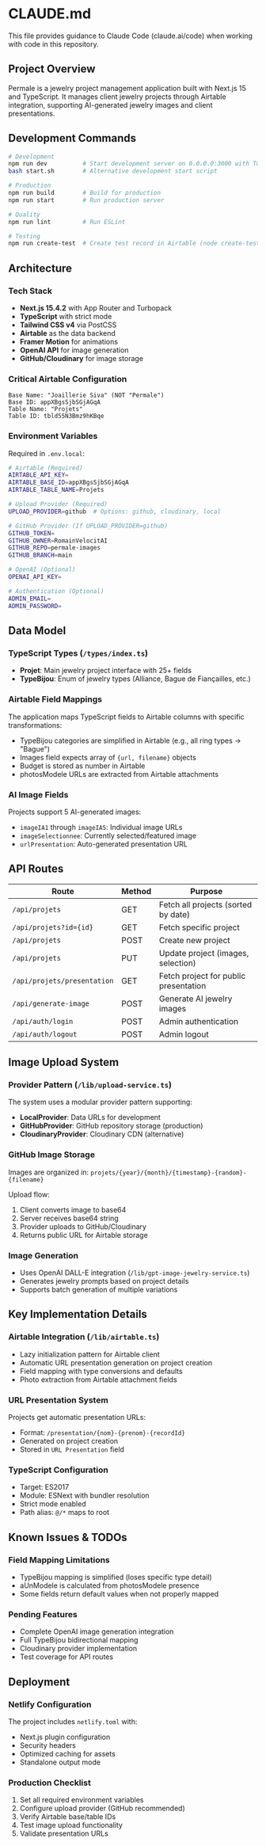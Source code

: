 # CLAUDE.md

This file provides guidance to Claude Code (claude.ai/code) when working with code in this repository.

## Project Overview

Permale is a jewelry project management application built with Next.js 15 and TypeScript. It manages client jewelry projects through Airtable integration, supporting AI-generated jewelry images and client presentations.

## Development Commands

```bash
# Development
npm run dev          # Start development server on 0.0.0.0:3000 with Turbopack
bash start.sh        # Alternative development start script

# Production
npm run build        # Build for production
npm run start        # Run production server

# Quality
npm run lint         # Run ESLint

# Testing
npm run create-test  # Create test record in Airtable (node create-test-record.js)
```

## Architecture

### Tech Stack
- **Next.js 15.4.2** with App Router and Turbopack
- **TypeScript** with strict mode
- **Tailwind CSS v4** via PostCSS
- **Airtable** as the data backend
- **Framer Motion** for animations
- **OpenAI API** for image generation
- **GitHub/Cloudinary** for image storage

### Critical Airtable Configuration
```
Base Name: "Joaillerie Siva" (NOT "Permale")
Base ID: appXBgsSjbSGjAGqA
Table Name: "Projets"
Table ID: tbld55N3Bmz9hKBqe
```

### Environment Variables
Required in `.env.local`:
```bash
# Airtable (Required)
AIRTABLE_API_KEY=
AIRTABLE_BASE_ID=appXBgsSjbSGjAGqA
AIRTABLE_TABLE_NAME=Projets

# Upload Provider (Required)
UPLOAD_PROVIDER=github  # Options: github, cloudinary, local

# GitHub Provider (If UPLOAD_PROVIDER=github)
GITHUB_TOKEN=
GITHUB_OWNER=RomainVelocitAI
GITHUB_REPO=permale-images
GITHUB_BRANCH=main

# OpenAI (Optional)
OPENAI_API_KEY=

# Authentication (Optional)
ADMIN_EMAIL=
ADMIN_PASSWORD=
```

## Data Model

### TypeScript Types (`/types/index.ts`)
- **Projet**: Main jewelry project interface with 25+ fields
- **TypeBijou**: Enum of jewelry types (Alliance, Bague de Fiançailles, etc.)

### Airtable Field Mappings
The application maps TypeScript fields to Airtable columns with specific transformations:
- TypeBijou categories are simplified in Airtable (e.g., all ring types → "Bague")
- Images field expects array of `{url, filename}` objects
- Budget is stored as number in Airtable
- photosModele URLs are extracted from Airtable attachments

### AI Image Fields
Projects support 5 AI-generated images:
- `imageIA1` through `imageIA5`: Individual image URLs
- `imageSelectionnee`: Currently selected/featured image
- `urlPresentation`: Auto-generated presentation URL

## API Routes

| Route | Method | Purpose |
|-------|---------|---------|
| `/api/projets` | GET | Fetch all projects (sorted by date) |
| `/api/projets?id={id}` | GET | Fetch specific project |
| `/api/projets` | POST | Create new project |
| `/api/projets` | PUT | Update project (images, selection) |
| `/api/projets/presentation` | GET | Fetch project for public presentation |
| `/api/generate-image` | POST | Generate AI jewelry images |
| `/api/auth/login` | POST | Admin authentication |
| `/api/auth/logout` | POST | Admin logout |

## Image Upload System

### Provider Pattern (`/lib/upload-service.ts`)
The system uses a modular provider pattern supporting:
- **LocalProvider**: Data URLs for development
- **GitHubProvider**: GitHub repository storage (production)
- **CloudinaryProvider**: Cloudinary CDN (alternative)

### GitHub Image Storage
Images are organized in: `projets/{year}/{month}/{timestamp}-{random}-{filename}`

Upload flow:
1. Client converts image to base64
2. Server receives base64 string
3. Provider uploads to GitHub/Cloudinary
4. Returns public URL for Airtable storage

### Image Generation
- Uses OpenAI DALL-E integration (`/lib/gpt-image-jewelry-service.ts`)
- Generates jewelry prompts based on project details
- Supports batch generation of multiple variations

## Key Implementation Details

### Airtable Integration (`/lib/airtable.ts`)
- Lazy initialization pattern for Airtable client
- Automatic URL presentation generation on project creation
- Field mapping with type conversions and defaults
- Photo extraction from Airtable attachment fields

### URL Presentation System
Projects get automatic presentation URLs:
- Format: `/presentation/{nom}-{prenom}-{recordId}`
- Generated on project creation
- Stored in `URL Presentation` field

### TypeScript Configuration
- Target: ES2017
- Module: ESNext with bundler resolution
- Strict mode enabled
- Path alias: `@/*` maps to root

## Known Issues & TODOs

### Field Mapping Limitations
- TypeBijou mapping is simplified (loses specific type detail)
- aUnModele is calculated from photosModele presence
- Some fields return default values when not properly mapped

### Pending Features
- Complete OpenAI image generation integration
- Full TypeBijou bidirectional mapping
- Cloudinary provider implementation
- Test coverage for API routes

## Deployment

### Netlify Configuration
The project includes `netlify.toml` with:
- Next.js plugin configuration
- Security headers
- Optimized caching for assets
- Standalone output mode

### Production Checklist
1. Set all required environment variables
2. Configure upload provider (GitHub recommended)
3. Verify Airtable base/table IDs
4. Test image upload functionality
5. Validate presentation URLs